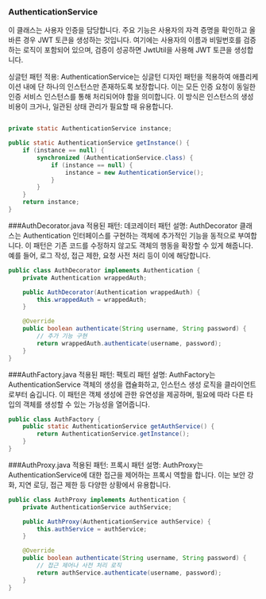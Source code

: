 ### AuthenticationService
이 클래스는 사용자 인증을 담당합니다. 주요 기능은 사용자의 자격 증명을 확인하고 올바른 경우 JWT 토큰을 생성하는 것입니다. 여기에는 사용자의 이름과 비밀번호를 검증하는 로직이 포함되어 있으며, 검증이 성공하면 JwtUtil을 사용해 JWT 토큰을 생성합니다.

싱글턴 패턴 적용: AuthenticationService는 싱글턴 디자인 패턴을 적용하여 애플리케이션 내에 단 하나의 인스턴스만 존재하도록 보장합니다. 이는 모든 인증 요청이 동일한 인증 서비스 인스턴스를 통해 처리되어야 함을 의미합니다. 이 방식은 인스턴스의 생성 비용이 크거나, 일관된 상태 관리가 필요할 때 유용합니다.
```java

private static AuthenticationService instance;

public static AuthenticationService getInstance() {
    if (instance == null) {
        synchronized (AuthenticationService.class) {
            if (instance == null) {
                instance = new AuthenticationService();
            }
        }
    }
    return instance;
}
```

###AuthDecorator.java
적용된 패턴: 데코레이터 패턴
설명: AuthDecorator 클래스는 Authentication 인터페이스를 구현하는 객체에 추가적인 기능을 동적으로 부여합니다. 이 패턴은 기존 코드를 수정하지 않고도 객체의 행동을 확장할 수 있게 해줍니다. 예를 들어, 로그 작성, 접근 제한, 요청 사전 처리 등이 이에 해당합니다.

```java
public class AuthDecorator implements Authentication {
    private Authentication wrappedAuth;

    public AuthDecorator(Authentication wrappedAuth) {
        this.wrappedAuth = wrappedAuth;
    }

    @Override
    public boolean authenticate(String username, String password) {
        // 추가 기능 구현
        return wrappedAuth.authenticate(username, password);
    }
}
```
###AuthFactory.java
적용된 패턴: 팩토리 패턴
설명: AuthFactory는 AuthenticationService 객체의 생성을 캡슐화하고, 인스턴스 생성 로직을 클라이언트로부터 숨깁니다. 이 패턴은 객체 생성에 관한 유연성을 제공하며, 필요에 따라 다른 타입의 객체를 생성할 수 있는 가능성을 열어줍니다.

```java
public class AuthFactory {
    public static AuthenticationService getAuthService() {
        return AuthenticationService.getInstance();
    }
}
```
###AuthProxy.java
적용된 패턴: 프록시 패턴
설명: AuthProxy는 AuthenticationService에 대한 접근을 제어하는 프록시 역할을 합니다. 이는 보안 강화, 지연 로딩, 접근 제한 등 다양한 상황에서 유용합니다.

```java
public class AuthProxy implements Authentication {
    private AuthenticationService authService;

    public AuthProxy(AuthenticationService authService) {
        this.authService = authService;
    }

    @Override
    public boolean authenticate(String username, String password) {
        // 접근 제어나 사전 처리 로직
        return authService.authenticate(username, password);
    }
}
```

